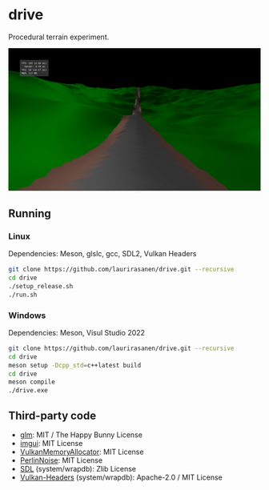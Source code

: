 # drive

Procedural terrain experiment.

![screenshot](docs/screenshot.png)

## Running

### Linux

Dependencies: Meson, glslc, gcc, SDL2, Vulkan Headers

```sh
git clone https://github.com/laurirasanen/drive.git --recursive
cd drive
./setup_release.sh
./run.sh
```

### Windows

Dependencies: Meson, Visul Studio 2022

```sh
git clone https://github.com/laurirasanen/drive.git --recursive
cd drive
meson setup -Dcpp_std=c++latest build
cd drive
meson compile
./drive.exe
```

## Third-party code

- [glm](https://github.com/g-truc/glm): MIT / The Happy Bunny License
- [imgui](https://github.com/ocornut/imgui): MIT License
- [VulkanMemoryAllocator](https://github.com/GPUOpen-LibrariesAndSDKs/VulkanMemoryAllocator): MIT License
- [PerlinNoise](https://github.com/Reputeless/PerlinNoise): MIT License
- [SDL](https://github.com/libsdl-org/SDL) (system/wrapdb): Zlib License
- [Vulkan-Headers](https://github.com/KhronosGroup/Vulkan-Headers) (system/wrapdb): Apache-2.0 / MIT License

